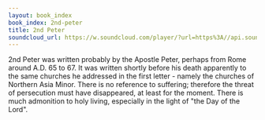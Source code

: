 ```yaml
---
layout: book_index
book_index: 2nd-peter
title: 2nd Peter
soundcloud_url: https://w.soundcloud.com/player/?url=https%3A//api.soundcloud.com/playlists/185706712%3Fsecret_token%3Ds-KeshF
---
```


2nd Peter was written probably by the Apostle Peter, perhaps from Rome around A.D. 65 to 67. It was written shortly before his death apparently to the same churches he addressed in the first letter - namely the churches of Northern Asia Minor. There is no reference to suffering; therefore the threat of persecution must have disappeared, at least for the moment. There is much admonition to holy living, especially in the light of "the Day of the Lord".
